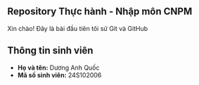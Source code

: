 ## Repository Thực hành - Nhập môn CNPM
Xin chào! Đây là bài đầu tiên tôi sử Git và GitHub

## Thông tin sinh viên
- **Họ và tên:**   Dương Anh Quốc
- **Mã số sinh viên:** 24S102006
